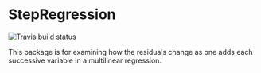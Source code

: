 # StepRegression
<!-- badges: start -->
[![Travis build status](https://travis-ci.com/cmpear/StepRegression.svg?branch=master)](https://travis-ci.com/cmpear/StepRegression)
<!-- badges: end -->
This package is for examining how the residuals change as one adds each successive variable in a multilinear regression. 
